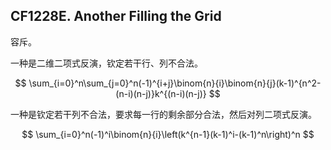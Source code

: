 ## CF1228E. Another Filling the Grid

容斥。

一种是二维二项式反演，钦定若干行、列不合法。

$$
\sum_{i=0}^n\sum_{j=0}^n(-1)^{i+j}\binom{n}{i}\binom{n}{j}(k-1)^{n^2-(n-i)(n-j)}k^{(n-i)(n-j)}
$$

一种是钦定若干列不合法，要求每一行的剩余部分合法，然后对列二项式反演。

$$
\sum_{i=0}^n(-1)^i\binom{n}{i}\left(k^{n-1}(k-1)^i-(k-1)^n\right)^n
$$

